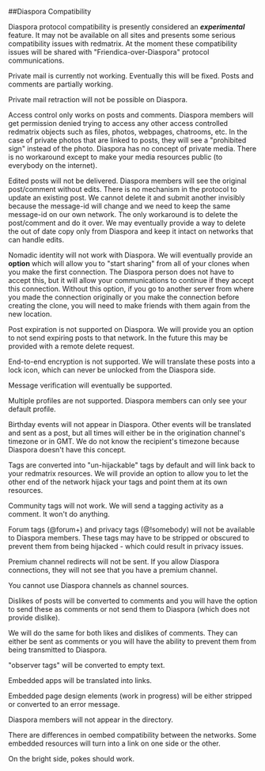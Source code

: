 ##Diaspora Compatibility

Diaspora protocol compatibility is presently considered an ***experimental*** feature. It may not be available on all sites and presents some serious compatibility issues with redmatrix. At the moment these compatibility issues will be shared with "Friendica-over-Diaspora" protocol communications. 

Private mail is currently not working. Eventually this will be fixed. Posts and comments are partially working. 

Private mail retraction will not be possible on Diaspora. 

Access control only works on posts and comments. Diaspora members will get permission denied trying to access any other access controlled redmatrix objects such as files, photos, webpages, chatrooms, etc. In the case of private photos that are linked to posts, they will see a "prohibited sign" instead of the photo. Diaspora has no concept of private media. There is no workaround except to make your media resources public (to everybody on the internet).


Edited posts will not be delivered. Diaspora members will see the original post/comment without edits. There is no mechanism in the protocol to update an existing post. We cannot delete it and submit another invisibly because the message-id will change and we need to keep the same message-id on our own network. The only workaround is to delete the post/comment and do it over. We may eventually provide a way to delete the out of date copy only from Diaspora and keep it intact on networks that can handle edits. 

Nomadic identity will not work with Diaspora. We will eventually provide an **option** which will allow you to "start sharing" from all of your clones when you make the first connection. The Diaspora person does not have to accept this, but it will allow your communications to continue if they accept this connection. Without this option, if you go to another server from where you made the connection originally or you make the connection before creating the clone, you will need to make friends with them again from the new location. 

Post expiration is not supported on Diaspora. We will provide you an option to not send expiring posts to that network. In the future this may be provided with a remote delete request. 

End-to-end encryption is not supported. We will translate these posts into a lock icon, which can never be unlocked from the Diaspora side. 

Message verification will eventually be supported. 

Multiple profiles are not supported. Diaspora members can only see your default profile.

Birthday events will not appear in Diaspora. Other events will be translated and sent as a post, but all times will either be in the origination channel's timezone or in GMT. We do not know the recipient's timezone because Diaspora doesn't have this concept. 

Tags are converted into "un-hijackable" tags by default and will link back to your redmatrix resources. We will provide an option to allow you to let the other end of the network hijack your tags and point them at its own resources. 

Community tags will not work. We will send a tagging activity as a comment. It won't do anything.  

Forum tags (@forum+) and privacy tags (@!somebody) will not be available to Diaspora members. These tags may have to be stripped or obscured to prevent them from being hijacked - which could result in privacy issues.  

Premium channel redirects will not be sent. If you allow Diaspora connections, they will not see that you have a premium channel. 

You cannot use Diaspora channels as channel sources. 


Dislikes of posts will be converted to comments and you will have the option to send these as comments or not send them to Diaspora (which does not provide dislike).

We will do the same for both likes and dislikes of comments. They can either be sent as comments or you will have the ability to prevent them from being transmitted to Diaspora.


"observer tags" will be converted to empty text. 


Embedded apps will be translated into links.


Embedded page design elements (work in progress) will be either stripped or converted to an error message. 


Diaspora members will not appear in the directory. 


There are differences in oembed compatibility between the networks. Some embedded resources will turn into a link on one side or the other.  


On the bright side, pokes should work. 










 